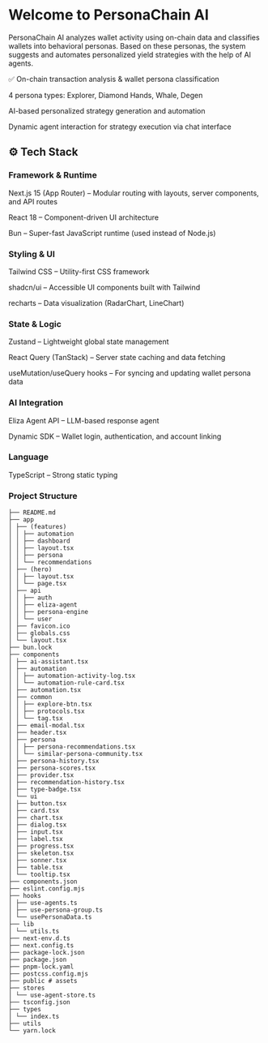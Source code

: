 # Welcome to PersonaChain AI

PersonaChain AI analyzes wallet activity using on-chain data and classifies wallets into behavioral personas. Based on these personas, the system suggests and automates personalized yield strategies with the help of AI agents.

✅
On-chain transaction analysis & wallet persona classification

4 persona types: Explorer, Diamond Hands, Whale, Degen

AI-based personalized strategy generation and automation

Dynamic agent interaction for strategy execution via chat interface

## ⚙️ Tech Stack

### Framework & Runtime

Next.js 15 (App Router) – Modular routing with layouts, server components, and API routes

React 18 – Component-driven UI architecture

Bun – Super-fast JavaScript runtime (used instead of Node.js)

### Styling & UI

Tailwind CSS – Utility-first CSS framework

shadcn/ui – Accessible UI components built with Tailwind

recharts – Data visualization (RadarChart, LineChart)

### State & Logic

Zustand – Lightweight global state management

React Query (TanStack) – Server state caching and data fetching

useMutation/useQuery hooks – For syncing and updating wallet persona data

### AI Integration

Eliza Agent API – LLM-based response agent

Dynamic SDK – Wallet login, authentication, and account linking

### Language

TypeScript – Strong static typing

### Project Structure

```
├── README.md
├── app
│ ├── (features)
│ │ ├── automation
│ │ ├── dashboard
│ │ ├── layout.tsx
│ │ ├── persona
│ │ └── recommendations
│ ├── (hero)
│ │ ├── layout.tsx
│ │ └── page.tsx
│ ├── api
│ │ ├── auth
│ │ ├── eliza-agent
│ │ ├── persona-engine
│ │ └── user
│ ├── favicon.ico
│ ├── globals.css
│ └── layout.tsx
├── bun.lock
├── components
│ ├── ai-assistant.tsx
│ ├── automation
│ │ ├── automation-activity-log.tsx
│ │ └── automation-rule-card.tsx
│ ├── automation.tsx
│ ├── common
│ │ ├── explore-btn.tsx
│ │ ├── protocols.tsx
│ │ └── tag.tsx
│ ├── email-modal.tsx
│ ├── header.tsx
│ ├── persona
│ │ ├── persona-recommendations.tsx
│ │ └── similar-persona-community.tsx
│ ├── persona-history.tsx
│ ├── persona-scores.tsx
│ ├── provider.tsx
│ ├── recommendation-history.tsx
│ ├── type-badge.tsx
│ └── ui
│ ├── button.tsx
│ ├── card.tsx
│ ├── chart.tsx
│ ├── dialog.tsx
│ ├── input.tsx
│ ├── label.tsx
│ ├── progress.tsx
│ ├── skeleton.tsx
│ ├── sonner.tsx
│ ├── table.tsx
│ └── tooltip.tsx
├── components.json
├── eslint.config.mjs
├── hooks
│ ├── use-agents.ts
│ ├── use-persona-group.ts
│ └── usePersonaData.ts
├── lib
│ └── utils.ts
├── next-env.d.ts
├── next.config.ts
├── package-lock.json
├── package.json
├── pnpm-lock.yaml
├── postcss.config.mjs
├── public # assets
├── stores
│ └── use-agent-store.ts
├── tsconfig.json
├── types
│ └── index.ts
├── utils
└── yarn.lock
```
